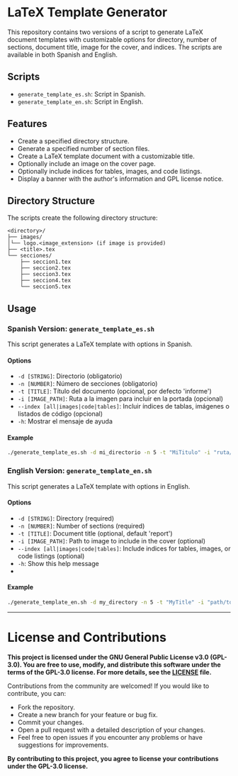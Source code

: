 # LaTeX Template Generator

This repository contains two versions of a script to generate LaTeX document templates with customizable options for directory, number of sections, document title, image for the cover, and indices. The scripts are available in both Spanish and English.

## Scripts

- `generate_template_es.sh`: Script in Spanish.
- `generate_template_en.sh`: Script in English.

## Features

- Create a specified directory structure.
- Generate a specified number of section files.
- Create a LaTeX template document with a customizable title.
- Optionally include an image on the cover page.
- Optionally include indices for tables, images, and code listings.
- Display a banner with the author's information and GPL license notice.

## Directory Structure
The scripts create the following directory structure:

```
<directory>/
├── images/
│└── logo.<image_extension> (if image is provided)
├── <title>.tex
└── secciones/
    ├── seccion1.tex
    ├── seccion2.tex
    ├── seccion3.tex
    ├── seccion4.tex
    └── seccion5.tex
```

## Usage

### Spanish Version: `generate_template_es.sh`

This script generates a LaTeX template with options in Spanish.

#### Options

- `-d [STRING]`: Directorio (obligatorio)
- `-n [NUMBER]`: Número de secciones (obligatorio)
- `-t [TITLE]`: Título del documento (opcional, por defecto 'informe')
- `-i [IMAGE_PATH]`: Ruta a la imagen para incluir en la portada (opcional)
- `--index [all|images|code|tables]`: Incluir índices de tablas, imágenes o listados de código (opcional)
- `-h`: Mostrar el mensaje de ayuda

#### Example

```sh
./generate_template_es.sh -d mi_directorio -n 5 -t "MiTitulo" -i "ruta/a/imagen.png" --index all
```

### English Version: `generate_template_en.sh`

This script generates a LaTeX template with options in English.

#### Options

- `-d [STRING]`: Directory (required)
- `-n [NUMBER]`: Number of sections (required)
- `-t [TITLE]`: Document title (optional, default 'report')
- `-i [IMAGE_PATH]`: Path to image to include in the cover (optional)
- `--index [all|images|code|tables]`: Include indices for tables, images, or code listings (optional)
- `-h`: Show this help message
- 
#### Example
```sh
./generate_template_en.sh -d my_directory -n 5 -t "MyTitle" -i "path/to/image.png" --index all
```

----
# License and Contributions

**This project is licensed under the GNU General Public License v3.0 (GPL-3.0). You are free to use, modify, and distribute this software under the terms of the GPL-3.0 license. For more details, see the [LICENSE](LICENSE) file.**

Contributions from the community are welcomed! If you would like to contribute, you can:

- Fork the repository.
- Create a new branch for your feature or bug fix.
- Commit your changes.
- Open a pull request with a detailed description of your changes.
- Feel free to open issues if you encounter any problems or have suggestions for improvements.

**By contributing to this project, you agree to license your contributions under the GPL-3.0 license.**


